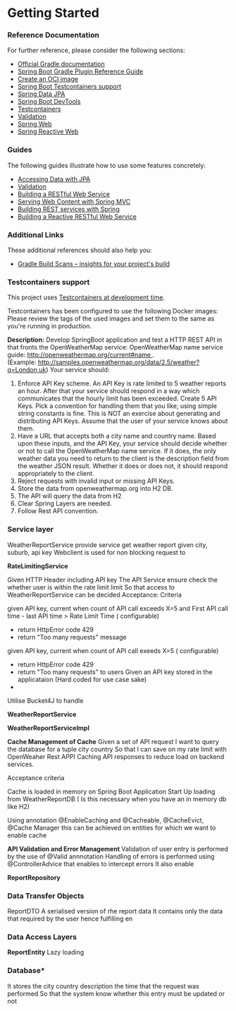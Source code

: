 # Getting Started

### Reference Documentation
For further reference, please consider the following sections:

* [Official Gradle documentation](https://docs.gradle.org)
* [Spring Boot Gradle Plugin Reference Guide](https://docs.spring.io/spring-boot/docs/3.3.2/gradle-plugin/reference/html/)
* [Create an OCI image](https://docs.spring.io/spring-boot/docs/3.3.2/gradle-plugin/reference/html/#build-image)
* [Spring Boot Testcontainers support](https://docs.spring.io/spring-boot/docs/3.3.2/reference/html/features.html#features.testing.testcontainers)
* [Spring Data JPA](https://docs.spring.io/spring-boot/docs/3.3.2/reference/htmlsingle/index.html#data.sql.jpa-and-spring-data)
* [Spring Boot DevTools](https://docs.spring.io/spring-boot/docs/3.3.2/reference/htmlsingle/index.html#using.devtools)
* [Testcontainers](https://java.testcontainers.org/)
* [Validation](https://docs.spring.io/spring-boot/docs/3.3.2/reference/htmlsingle/index.html#io.validation)
* [Spring Web](https://docs.spring.io/spring-boot/docs/3.3.2/reference/htmlsingle/index.html#web)
* [Spring Reactive Web](https://docs.spring.io/spring-boot/docs/3.3.2/reference/htmlsingle/index.html#web.reactive)

### Guides
The following guides illustrate how to use some features concretely:

* [Accessing Data with JPA](https://spring.io/guides/gs/accessing-data-jpa/)
* [Validation](https://spring.io/guides/gs/validating-form-input/)
* [Building a RESTful Web Service](https://spring.io/guides/gs/rest-service/)
* [Serving Web Content with Spring MVC](https://spring.io/guides/gs/serving-web-content/)
* [Building REST services with Spring](https://spring.io/guides/tutorials/rest/)
* [Building a Reactive RESTful Web Service](https://spring.io/guides/gs/reactive-rest-service/)

### Additional Links
These additional references should also help you:

* [Gradle Build Scans – insights for your project's build](https://scans.gradle.com#gradle)

### Testcontainers support

This project uses [Testcontainers at development time](https://docs.spring.io/spring-boot/docs/3.3.2/reference/html/features.html#features.testing.testcontainers.at-development-time).

Testcontainers has been configured to use the following Docker images:
Please review the tags of the used images and set them to the same as you're running in production.

**Description:**
Develop SpringBoot application and test a HTTP REST API in that fronts the
OpenWeatherMap service: OpenWeatherMap name service
guide: http://openweathermap.org/current#name .
(Example: http://samples.openweathermap.org/data/2.5/weather?q=London,uk)
Your service should:
1. Enforce API Key scheme. An API Key is rate limited to 5 weather reports an hour.
   After that your service should respond in a way which communicates that the
   hourly limit has been exceeded. Create 5 API Keys. Pick a convention for handling
   them that you like; using simple string constants is fine. This is NOT an exercise
   about generating and distributing API Keys. Assume that the user of your service
   knows about them.
2. Have a URL that accepts both a city name and country name. Based upon these
   inputs, and the API Key, your service should decide whether or not to call the
   OpenWeatherMap name service. If it does, the only weather data you need to
   return to the client is the description field from the weather JSON result.
   Whether it does or does not, it should respond appropriately to the client.
3. Reject requests with invalid input or missing API Keys.
4. Store the data from openweathermap.org into H2 DB.
5. The API will query the data from H2
6. Clear Spring Layers are needed.
7. Follow Rest API convention.




### Service layer

WeatherReportService provide service get weather report given city, suburb, api key
Webclient is used for non blocking request to

**RateLimitingService**

Given HTTP Header including  API key
The API Service ensure check the whether user is within the rate limit limit 
So that access to WeatherReportService can be decided
Acceptance: Criteria

given API key, current when count of API call exceeds X=5 and 
First API call time - last API time > Rate Limit Time ( configurable)  

- return HttpError code 429
- return "Too many requests" message 

given API key, current when count of API call exeeds X=5 ( configurable)
- return HttpError code 429
- return "Too many requests" to users
Given an API key stored in the applicataion (Hard coded for use case sake)
- 
Utilise Bucket4J to handle 

**WeatherReportService**

**WeatherReportServiceImpl**

**Cache Management of Cache**
Given a set of API request
I want to query the database for a tuple city country 
So that I can save on my rate limit with OpenWeaher Rest APPI
Caching API responses to reduce load on backend services.


Acceptance criteria

Cache is loaded in memory on Spring Boot Application Start Up loading from
WeatherReportDB ( Is this necessary when you have an in memory db like H2)

Using annotation @EnableCaching and @Cacheable, @CacheEvict, @Cache Manager  this can be achieved on entities
for which we want to enable cache

**API Validation and Error Management**
Validation of user entry is performed by the use of @Valid annnotation
Handling of errors is performed using @ControllerAdvice that enables to intercept errors
It also enable 





**ReportRepository**

### Data Transfer Objects
ReportDTO 
A serialised version of rhe report data 
It contains only the data that required by the user hence fulfilling en 



### Data Access Layers

**ReportEntity**  Lazy loading

### Database*

It stores the city country description the time that the request was performed 
So that the system know whether this entry must be updated or not









